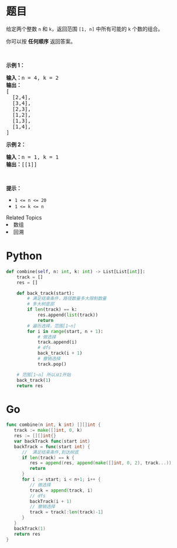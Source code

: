 # 题目
<p>给定两个整数 <code>n</code> 和 <code>k</code>，返回范围 <code>[1, n]</code> 中所有可能的 <code>k</code> 个数的组合。</p>

<p>你可以按 <strong>任何顺序</strong> 返回答案。</p>

<p> </p>

<p><strong>示例 1：</strong></p>

<pre>
<strong>输入：</strong>n = 4, k = 2
<strong>输出：</strong>
[
  [2,4],
  [3,4],
  [2,3],
  [1,2],
  [1,3],
  [1,4],
]</pre>

<p><strong>示例 2：</strong></p>

<pre>
<strong>输入：</strong>n = 1, k = 1
<strong>输出：</strong>[[1]]</pre>

<p> </p>

<p><strong>提示：</strong></p>

<ul>
	<li><code>1 <= n <= 20</code></li>
	<li><code>1 <= k <= n</code></li>
</ul>
<div><div>Related Topics</div><div><li>数组</li><li>回溯</li></div></div>

# Python

```python
def combine(self, n: int, k: int) -> List[List[int]]:
    track = []
    res = []

    def back_track(start):
        # 满足结束条件，路径数量多大限制数量
        # 多大树底部
        if len(track) == k:
            res.append(list(track))
            return
        # 遍历选择，范围[1~n]
        for i in range(start, n + 1):
            # 做选择
            track.append(i)
            # dfs
            back_track(i + 1)
            # 撤销选择
            track.pop()

    # 范围[1~n] 所以从1开始
    back_track(1)
    return res
```

# Go

```GO
func combine(n int, k int) [][]int {
   track := make([]int, 0, k)
   res := [][]int{}
   var backTrack func(start int)
   backTrack = func(start int) {
      //  满足结束条件,到达树底
      if len(track) == k {
         res = append(res, append(make([]int, 0, 2), track...))
         return
      }
      for i := start; i < n+1; i++ {
         // 做选择
         track = append(track, i)
         // dfs
         backTrack(i + 1)
         // 撤销选择
         track = track[:len(track)-1]
      }
   }
   backTrack(1)
   return res
}
```